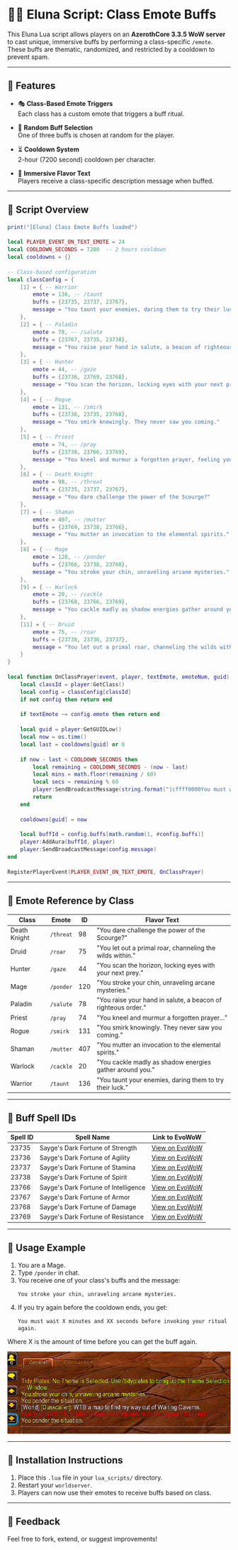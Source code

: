 # 🧙‍♂️ Eluna Script: Class Emote Buffs

This Eluna Lua script allows players on an **AzerothCore 3.3.5 WoW server** to cast unique, immersive buffs by performing a class-specific `/emote`. These buffs are thematic, randomized, and restricted by a cooldown to prevent spam.

---

## 🔧 Features

- 🎭 **Class-Based Emote Triggers**  
  Each class has a custom emote that triggers a buff ritual.

- 🧪 **Random Buff Selection**  
  One of three buffs is chosen at random for the player.

- ⏳ **Cooldown System**  
  2-hour (7200 second) cooldown per character.

- 💬 **Immersive Flavor Text**  
  Players receive a class-specific description message when buffed.

---

## 📜 Script Overview

```lua
print("[Eluna] Class Emote Buffs loaded")

local PLAYER_EVENT_ON_TEXT_EMOTE = 24
local COOLDOWN_SECONDS = 7200  -- 2 hours cooldown
local cooldowns = {}

-- Class-based configuration
local classConfig = {
    [1] = { -- Warrior
        emote = 136, -- /taunt
        buffs = {23735, 23737, 23767},
        message = "You taunt your enemies, daring them to try their luck."
    },
    [2] = { -- Paladin
        emote = 78, -- /salute
        buffs = {23767, 23735, 23738},
        message = "You raise your hand in salute, a beacon of righteous order."
    },
    [3] = { -- Hunter
        emote = 44, -- /gaze
        buffs = {23736, 23769, 23768},
        message = "You scan the horizon, locking eyes with your next prey."
    },
    [4] = { -- Rogue
        emote = 131, -- /smirk
        buffs = {23736, 23735, 23768},
        message = "You smirk knowingly. They never saw you coming."
    },
    [5] = { -- Priest
        emote = 74, -- /pray
        buffs = {23738, 23766, 23769},
        message = "You kneel and murmur a forgotten prayer, feeling your deity’s gaze linger upon you for but a moment."
    },
    [6] = { -- Death Knight
        emote = 98, -- /threat
        buffs = {23735, 23737, 23767},
        message = "You dare challenge the power of the Scourge?"
    },
    [7] = { -- Shaman
        emote = 407, -- /mutter
        buffs = {23769, 23738, 23766},
        message = "You mutter an invocation to the elemental spirits."
    },
    [8] = { -- Mage
        emote = 120, -- /ponder
        buffs = {23766, 23738, 23768},
        message = "You stroke your chin, unraveling arcane mysteries."
    },
    [9] = { -- Warlock
        emote = 20, -- /cackle
        buffs = {23768, 23766, 23769},
        message = "You cackle madly as shadow energies gather around you."
    },
    [11] = { -- Druid
        emote = 75, -- /roar
        buffs = {23738, 23736, 23737},
        message = "You let out a primal roar, channeling the wilds within."
    }
}

local function OnClassPrayer(event, player, textEmote, emoteNum, guid)
    local classId = player:GetClass()
    local config = classConfig[classId]
    if not config then return end

    if textEmote ~= config.emote then return end

    local guid = player:GetGUIDLow()
    local now = os.time()
    local last = cooldowns[guid] or 0

    if now - last < COOLDOWN_SECONDS then
        local remaining = COOLDOWN_SECONDS - (now - last)
        local mins = math.floor(remaining / 60)
        local secs = remaining % 60
        player:SendBroadcastMessage(string.format("|cffff0000You must wait %d minutes and %d seconds before invoking your ritual again.", mins, secs))
        return
    end

    cooldowns[guid] = now

    local buffId = config.buffs[math.random(1, #config.buffs)]
    player:AddAura(buffId, player)
    player:SendBroadcastMessage(config.message)
end

RegisterPlayerEvent(PLAYER_EVENT_ON_TEXT_EMOTE, OnClassPrayer)
```

---

## 💬 Emote Reference by Class

| Class         | Emote       | ID   | Flavor Text |
|---------------|-------------|------|--------------|
| Death Knight  | `/threat`   | 98   | "You dare challenge the power of the Scourge?" |
| Druid         | `/roar`     | 75   | "You let out a primal roar, channeling the wilds within." |
| Hunter        | `/gaze`     | 44   | "You scan the horizon, locking eyes with your next prey." |
| Mage          | `/ponder`   | 120  | "You stroke your chin, unraveling arcane mysteries." |
| Paladin       | `/salute`   | 78   | "You raise your hand in salute, a beacon of righteous order." |
| Priest        | `/pray`     | 74   | "You kneel and murmur a forgotten prayer..." |
| Rogue         | `/smirk`    | 131  | "You smirk knowingly. They never saw you coming." |
| Shaman        | `/mutter`   | 407  | "You mutter an invocation to the elemental spirits." |
| Warlock       | `/cackle`   | 20   | "You cackle madly as shadow energies gather around you." |
| Warrior       | `/taunt`    | 136  | "You taunt your enemies, daring them to try their luck." |

---

## 🎯 Buff Spell IDs

| Spell ID | Spell Name                         | Link to EvoWoW                                               |
|----------|----------------------------------|--------------------------------------------------------------|
| 23735    | Sayge's Dark Fortune of Strength | [View on EvoWoW](https://wotlk.evowow.com/?spell=23735)      |
| 23736    | Sayge's Dark Fortune of Agility  | [View on EvoWoW](https://wotlk.evowow.com/?spell=23736)      |
| 23737    | Sayge's Dark Fortune of Stamina  | [View on EvoWoW](https://wotlk.evowow.com/?spell=23737)      |
| 23738    | Sayge's Dark Fortune of Spirit   | [View on EvoWoW](https://wotlk.evowow.com/?spell=23738)      |
| 23766    | Sayge's Dark Fortune of Intelligence | [View on EvoWoW](https://wotlk.evowow.com/?spell=23766)  |
| 23767    | Sayge's Dark Fortune of Armor    | [View on EvoWoW](https://wotlk.evowow.com/?spell=23767)      |
| 23768    | Sayge's Dark Fortune of Damage   | [View on EvoWoW](https://wotlk.evowow.com/?spell=23768)      |
| 23769    | Sayge's Dark Fortune of Resistance | [View on EvoWoW](https://wotlk.evowow.com/?spell=23769)    |

---

## 🏁 Usage Example

1. You are a Mage.
2. Type `/ponder` in chat.
3. You receive one of your class's buffs and the message:
   ```
   You stroke your chin, unraveling arcane mysteries.
   ```
4. If you try again before the cooldown ends, you get:
   ```
   You must wait X minutes and XX seconds before invoking your ritual again.
   ```
Where X is the amount of time before you can get the buff again.

![Example of Emote Buff](./Example.png)

---

## 🧪 Installation Instructions

1. Place this `.lua` file in your `lua_scripts/` directory.
2. Restart your `worldserver`.
3. Players can now use their emotes to receive buffs based on class.

---


## 💬 Feedback

Feel free to fork, extend, or suggest improvements!
